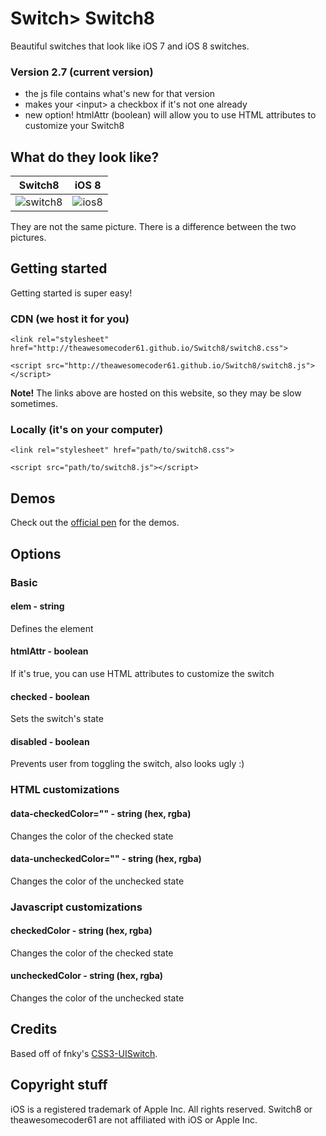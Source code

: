 <link href="//maxcdn.bootstrapcdn.com/font-awesome/4.2.0/css/font-awesome.min.css" rel="stylesheet">

<i class="fa fa-toggle-on" style="color: #4cd964"></i> Switch></i> Switch8
=======

Beautiful switches that look like iOS 7 and iOS 8 switches.

### Version 2.7 (current version)
- the js file contains what's new for that version
- makes your &lt;input&gt; a checkbox if it's not one already
- new option! htmlAttr (boolean) will allow you to use HTML attributes to customize your Switch8
 

## What do they look like?
| Switch8        | iOS 8           |
| ------------- |:-------------:|
| ![switch8](http://i.imgur.com/8WNMXgG.png) | ![ios8](http://i.imgur.com/OA7HW81.jpg) |

They are not the same picture. There is a difference between the two pictures.

## <i class="fa fa-flag-checkered"></i> Getting started
Getting started is super easy!

### CDN (we host it for you)

`<link rel="stylesheet" href="http://theawesomecoder61.github.io/Switch8/switch8.css">`

`<script src="http://theawesomecoder61.github.io/Switch8/switch8.js"></script>`

**Note!** The links above are hosted on this website, so they may be slow sometimes.

### Locally (it's on your computer)

`<link rel="stylesheet" href="path/to/switch8.css">`

`<script src="path/to/switch8.js"></script>`

## <i class="fa fa-play"></i> Demos
Check out the [official pen](http://codepen.io/theawesomecoder61/pen/ueAgK) for the demos.

## <i class="fa fa-cogs"></i> Options

### Basic 
#### elem - string
Defines the element

#### htmlAttr - boolean
If it's true, you can use HTML attributes to customize the switch

#### checked - boolean
Sets the switch's state

#### disabled - boolean
Prevents user from toggling the switch, also looks ugly :)

### HTML customizations

#### data-checkedColor="" - string (hex, rgba)

Changes the color of the checked state

#### data-uncheckedColor="" - string (hex, rgba)
Changes the color of the unchecked state

### Javascript customizations

#### checkedColor - string (hex, rgba)
Changes the color of the checked state

#### uncheckedColor - string (hex, rgba)
Changes the color of the unchecked state

## <i class="fa fa-align-left"></i> Credits
Based off of fnky's [CSS3-UISwitch](https://github.com/fnky/css3-uiswitch).

## <i class="fa fa-copyright"></i> Copyright stuff
iOS is a registered trademark of Apple Inc. All rights reserved. Switch8 or theawesomecoder61 are not affiliated with iOS or Apple Inc.
